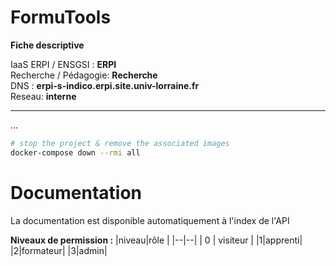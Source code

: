 # FormuTools

**Fiche descriptive**

IaaS ERPI / ENSGSI : **ERPI**  
Recherche / Pédagogie: **Recherche**  
DNS : **erpi-s-indico.erpi.site.univ-lorraine.fr**  
Reseau: **interne**
___

…
```sh 
# stop the project & remove the associated images 
docker-compose down --rmi all
```
# Documentation
La documentation est disponible automatiquement à l'index de l'API

**Niveaux de permission :** 
|niveau|rôle  |
|--|--|
| 0 | visiteur |
|1|apprenti|
|2|formateur|
|3|admin|
